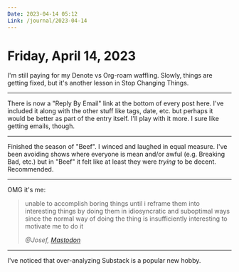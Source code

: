 ```yaml
---
Date: 2023-04-14 05:12
Link: /journal/2023-04-14
---
```


# Friday, April 14, 2023

I'm still paying for my Denote vs Org-roam waffling. Slowly, things are getting fixed, but it's another lesson in Stop Changing Things. 

---

There is now a "Reply By Email" link at the bottom of every post here. I've included it along with the other stuff like tags, date, etc. but perhaps it would be better as part of the entry itself. I'll play with it more. I sure like getting emails, though.

---

Finished the season of "Beef". I winced and laughed in equal measure. I've been avoiding shows where everyone is mean and/or awful (e.g. Breaking Bad, etc.) but in "Beef" it felt like at least they were _trying_ to be decent. Recommended.

---

OMG it's me:

> unable to accomplish boring things until i reframe them into interesting things by doing them in idiosyncratic and suboptimal ways since the normal way of doing the thing is insufficiently interesting to motivate me to do it
> 
> <cite>@Josef, [Mastodon](https://mastodon.social/@jk/110197016633270880)</cite>

---

I've noticed that over-analyzing Substack is a popular new hobby.
